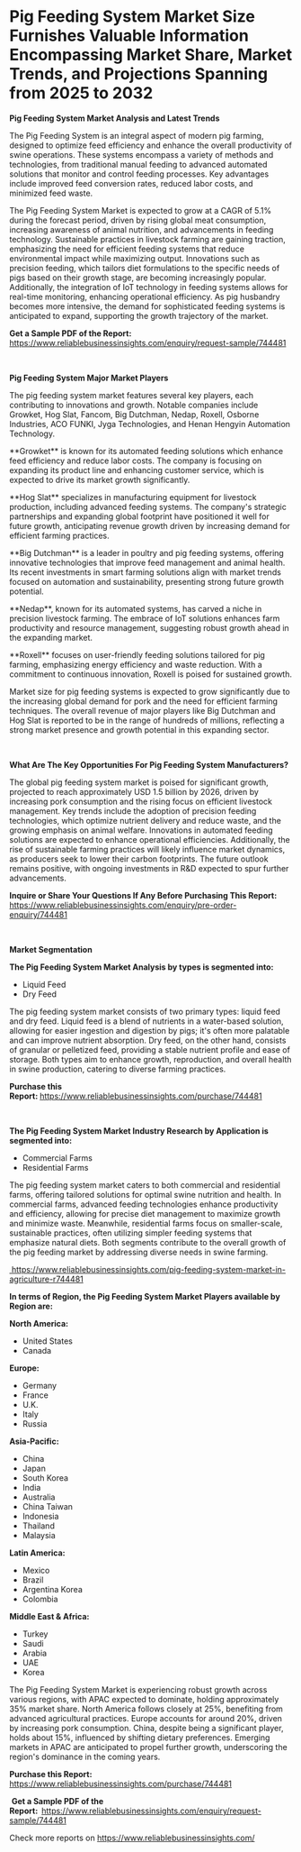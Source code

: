 <p><h1>Pig Feeding System Market Size Furnishes Valuable Information Encompassing Market Share, Market Trends, and Projections Spanning from 2025 to 2032</h1></p><p><strong>Pig Feeding System Market Analysis and Latest Trends</strong></p>
<p><p>The Pig Feeding System is an integral aspect of modern pig farming, designed to optimize feed efficiency and enhance the overall productivity of swine operations. These systems encompass a variety of methods and technologies, from traditional manual feeding to advanced automated solutions that monitor and control feeding processes. Key advantages include improved feed conversion rates, reduced labor costs, and minimized feed waste.</p><p>The Pig Feeding System Market is expected to grow at a CAGR of 5.1% during the forecast period, driven by rising global meat consumption, increasing awareness of animal nutrition, and advancements in feeding technology. Sustainable practices in livestock farming are gaining traction, emphasizing the need for efficient feeding systems that reduce environmental impact while maximizing output. Innovations such as precision feeding, which tailors diet formulations to the specific needs of pigs based on their growth stage, are becoming increasingly popular. Additionally, the integration of IoT technology in feeding systems allows for real-time monitoring, enhancing operational efficiency. As pig husbandry becomes more intensive, the demand for sophisticated feeding systems is anticipated to expand, supporting the growth trajectory of the market.</p></p>
<p><strong>Get a Sample PDF of the Report:&nbsp;</strong> <a href="https://www.reliablebusinessinsights.com/enquiry/request-sample/744481?utm_campaign=3582&utm_medium=2&utm_source=Github&utm_content=ia&utm_term=29032025&utm_id=pig-feeding-system">https://www.reliablebusinessinsights.com/enquiry/request-sample/744481</a></p>
<p>&nbsp;</p>
<p><strong>Pig Feeding System Major Market Players</strong></p>
<p><p>The pig feeding system market features several key players, each contributing to innovations and growth. Notable companies include Growket, Hog Slat, Fancom, Big Dutchman, Nedap, Roxell, Osborne Industries, ACO FUNKI, Jyga Technologies, and Henan Hengyin Automation Technology.</p><p>**Growket** is known for its automated feeding solutions which enhance feed efficiency and reduce labor costs. The company is focusing on expanding its product line and enhancing customer service, which is expected to drive its market growth significantly.</p><p>**Hog Slat** specializes in manufacturing equipment for livestock production, including advanced feeding systems. The company's strategic partnerships and expanding global footprint have positioned it well for future growth, anticipating revenue growth driven by increasing demand for efficient farming practices.</p><p>**Big Dutchman** is a leader in poultry and pig feeding systems, offering innovative technologies that improve feed management and animal health. Its recent investments in smart farming solutions align with market trends focused on automation and sustainability, presenting strong future growth potential.</p><p>**Nedap**, known for its automated systems, has carved a niche in precision livestock farming. The embrace of IoT solutions enhances farm productivity and resource management, suggesting robust growth ahead in the expanding market.</p><p>**Roxell** focuses on user-friendly feeding solutions tailored for pig farming, emphasizing energy efficiency and waste reduction. With a commitment to continuous innovation, Roxell is poised for sustained growth.</p><p>Market size for pig feeding systems is expected to grow significantly due to the increasing global demand for pork and the need for efficient farming techniques. The overall revenue of major players like Big Dutchman and Hog Slat is reported to be in the range of hundreds of millions, reflecting a strong market presence and growth potential in this expanding sector.</p></p>
<p>&nbsp;</p>
<p><strong>What Are The Key Opportunities For Pig Feeding System Manufacturers?</strong></p>
<p><p>The global pig feeding system market is poised for significant growth, projected to reach approximately USD 1.5 billion by 2026, driven by increasing pork consumption and the rising focus on efficient livestock management. Key trends include the adoption of precision feeding technologies, which optimize nutrient delivery and reduce waste, and the growing emphasis on animal welfare. Innovations in automated feeding solutions are expected to enhance operational efficiencies. Additionally, the rise of sustainable farming practices will likely influence market dynamics, as producers seek to lower their carbon footprints. The future outlook remains positive, with ongoing investments in R&D expected to spur further advancements.</p></p>
<p><strong>Inquire or Share Your Questions If Any Before Purchasing This Report:</strong> <a href="https://www.reliablebusinessinsights.com/enquiry/pre-order-enquiry/744481?utm_campaign=3582&utm_medium=2&utm_source=Github&utm_content=ia&utm_term=29032025&utm_id=pig-feeding-system">https://www.reliablebusinessinsights.com/enquiry/pre-order-enquiry/744481</a></p>
<p>&nbsp;</p>
<p><strong>Market Segmentation</strong></p>
<p><strong>The Pig Feeding System Market Analysis by types is segmented into:</strong></p>
<p><ul><li>Liquid Feed</li><li>Dry Feed</li></ul></p>
<p><p>The pig feeding system market consists of two primary types: liquid feed and dry feed. Liquid feed is a blend of nutrients in a water-based solution, allowing for easier ingestion and digestion by pigs; it's often more palatable and can improve nutrient absorption. Dry feed, on the other hand, consists of granular or pelletized feed, providing a stable nutrient profile and ease of storage. Both types aim to enhance growth, reproduction, and overall health in swine production, catering to diverse farming practices.</p></p>
<p><strong>Purchase this Report:&nbsp;</strong><a href="https://www.reliablebusinessinsights.com/purchase/744481?utm_campaign=3582&utm_medium=2&utm_source=Github&utm_content=ia&utm_term=29032025&utm_id=pig-feeding-system">https://www.reliablebusinessinsights.com/purchase/744481</a></p>
<p>&nbsp;</p>
<p><strong>The Pig Feeding System Market Industry Research by Application is segmented into:</strong></p>
<p><ul><li>Commercial Farms</li><li>Residential Farms</li></ul></p>
<p><p>The pig feeding system market caters to both commercial and residential farms, offering tailored solutions for optimal swine nutrition and health. In commercial farms, advanced feeding technologies enhance productivity and efficiency, allowing for precise diet management to maximize growth and minimize waste. Meanwhile, residential farms focus on smaller-scale, sustainable practices, often utilizing simpler feeding systems that emphasize natural diets. Both segments contribute to the overall growth of the pig feeding market by addressing diverse needs in swine farming.</p></p>
<p><a href="https://www.reliablebusinessinsights.com/pig-feeding-system-market-in-agriculture-r744481?utm_campaign=3582&utm_medium=2&utm_source=Github&utm_content=ia&utm_term=29032025&utm_id=pig-feeding-system">&nbsp;https://www.reliablebusinessinsights.com/pig-feeding-system-market-in-agriculture-r744481</a></p>
<p><strong>In terms of Region, the Pig Feeding System Market Players available by Region are:</strong></p>
<p>
    <p> <strong> North America: </strong>
        <ul>
            <li>United States</li>
            <li>Canada</li>
        </ul>
        </p> 
    <p> <strong> Europe: </strong>
        <ul>
            <li>Germany</li>
            <li>France</li>
            <li>U.K.</li>
            <li>Italy</li>
            <li>Russia</li>
        </ul>
        </p> 
    <p> <strong> Asia-Pacific: </strong>
        <ul>
            <li>China</li>
            <li>Japan</li>
            <li>South Korea</li>
            <li>India</li>
            <li>Australia</li>
            <li>China Taiwan</li>
            <li>Indonesia</li>
            <li>Thailand</li>
            <li>Malaysia</li>
        </ul>
        </p> 
    <p> <strong> Latin America: </strong>
        <ul>
            <li>Mexico</li>
            <li>Brazil</li>
            <li>Argentina Korea</li>
            <li>Colombia</li>
        </ul>
        </p> 
    <p> <strong> Middle East & Africa: </strong>
        <ul>
            <li>Turkey</li>
            <li>Saudi</li>
            <li>Arabia</li>
            <li>UAE</li>
            <li>Korea</li>
        </ul>
    </p>
    </p>
<p><p>The Pig Feeding System Market is experiencing robust growth across various regions, with APAC expected to dominate, holding approximately 35% market share. North America follows closely at 25%, benefiting from advanced agricultural practices. Europe accounts for around 20%, driven by increasing pork consumption. China, despite being a significant player, holds about 15%, influenced by shifting dietary preferences. Emerging markets in APAC are anticipated to propel further growth, underscoring the region's dominance in the coming years.</p></p>
<p><strong>Purchase this Report: </strong><a href="https://www.reliablebusinessinsights.com/purchase/744481?utm_campaign=3582&utm_medium=2&utm_source=Github&utm_content=ia&utm_term=29032025&utm_id=pig-feeding-system">https://www.reliablebusinessinsights.com/purchase/744481</a></p>
<p>&nbsp;<strong>Get a Sample PDF of the Report:&nbsp;&nbsp;</strong><a href="https://www.reliablebusinessinsights.com/enquiry/request-sample/744481?utm_campaign=3582&utm_medium=2&utm_source=Github&utm_content=ia&utm_term=29032025&utm_id=pig-feeding-system">https://www.reliablebusinessinsights.com/enquiry/request-sample/744481</a></p>
<p><strong></strong></p>
<p>Check more reports on <a href="https://www.reliablebusinessinsights.com/?utm_campaign=3582&utm_medium=2&utm_source=Github&utm_content=ia&utm_term=29032025&utm_id=pig-feeding-system">https://www.reliablebusinessinsights.com/</a></p>